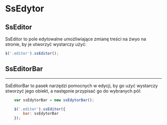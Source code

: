 # SsEdytor #

## SsEditor ##
SsEditor to pole edytowalne umożliwiające zmianę treści na żwyo na stronie, by je utworzyć wystarczy użyć:
```js
$('.editor').ssEditor();
```

## SsEditorBar ##
--------
SsEditorBar to pasek narzędzi pomocnych w edycji, by go użyć wystarczy stworzyć jego obiekt, a następnie przypisać go do wybranych pól:
```js
	var ssEdytorBar = new ssEdytorBar();

	$('.editor').ssEditor({
		bar: ssEdytorBar
	});
```